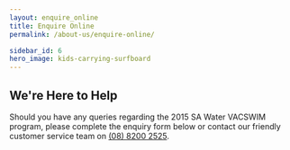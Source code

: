```yaml
---
layout: enquire_online
title: Enquire Online
permalink: /about-us/enquire-online/

sidebar_id: 6
hero_image: kids-carrying-surfboard
---
```


## We're Here to Help

Should you have any queries regarding the 2015 SA Water VACSWIM program, please complete the enquiry form below or contact our friendly customer service team on [(08) 8200 2525](tel:0882002525).